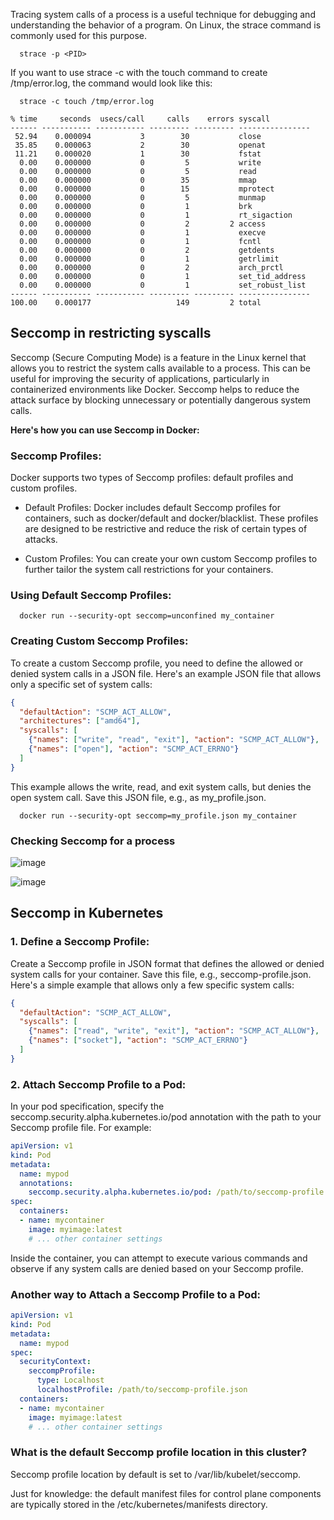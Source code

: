 Tracing system calls of a process is a useful technique for debugging and understanding the behavior of a program. 
On Linux, the strace command is commonly used for this purpose.

      strace -p <PID>

If you want to use strace -c with the touch command to create /tmp/error.log, the command would look like this:

      strace -c touch /tmp/error.log

```
% time     seconds  usecs/call     calls    errors syscall
------ ----------- ----------- --------- --------- ----------------
 52.94    0.000094           3        30           close
 35.85    0.000063           2        30           openat
 11.21    0.000020           1        30           fstat
  0.00    0.000000           0         5           write
  0.00    0.000000           0         5           read
  0.00    0.000000           0        35           mmap
  0.00    0.000000           0        15           mprotect
  0.00    0.000000           0         5           munmap
  0.00    0.000000           0         1           brk
  0.00    0.000000           0         1           rt_sigaction
  0.00    0.000000           0         2         2 access
  0.00    0.000000           0         1           execve
  0.00    0.000000           0         1           fcntl
  0.00    0.000000           0         2           getdents
  0.00    0.000000           0         1           getrlimit
  0.00    0.000000           0         2           arch_prctl
  0.00    0.000000           0         1           set_tid_address
  0.00    0.000000           0         1           set_robust_list
------ ----------- ----------- --------- --------- ----------------
100.00    0.000177                   149         2 total
```

## Seccomp in restricting syscalls 

Seccomp (Secure Computing Mode) is a feature in the Linux kernel that allows you to restrict the system calls available to a process. This can be useful for improving the security of applications, particularly in containerized environments like Docker. Seccomp helps to reduce the attack surface by blocking unnecessary or potentially dangerous system calls.

**Here's how you can use Seccomp in Docker:**

### Seccomp Profiles:
Docker supports two types of Seccomp profiles: default profiles and custom profiles.

- Default Profiles: Docker includes default Seccomp profiles for containers, such as docker/default and docker/blacklist. These profiles are designed to be 
  restrictive and reduce the risk of certain types of attacks.

- Custom Profiles: You can create your own custom Seccomp profiles to further tailor the system call restrictions for your containers.

### Using Default Seccomp Profiles:

      docker run --security-opt seccomp=unconfined my_container

### Creating Custom Seccomp Profiles:
To create a custom Seccomp profile, you need to define the allowed or denied system calls in a JSON file. Here's an example JSON file that allows only a specific set of system calls:

```json
{
  "defaultAction": "SCMP_ACT_ALLOW",
  "architectures": ["amd64"],
  "syscalls": [
    {"names": ["write", "read", "exit"], "action": "SCMP_ACT_ALLOW"},
    {"names": ["open"], "action": "SCMP_ACT_ERRNO"}
  ]
}
```
This example allows the write, read, and exit system calls, but denies the open system call. Save this JSON file, e.g., as my_profile.json.

      docker run --security-opt seccomp=my_profile.json my_container


### Checking Seccomp for a process
![image](https://github.com/MeSabya/Kubernetes/assets/33947539/a421da78-35fa-4be2-b9a0-c78ba9319c84)

![image](https://github.com/MeSabya/Kubernetes/assets/33947539/1aea65df-3deb-4bfd-9a51-c7dfaa4ee7bd)

## Seccomp in Kubernetes 

### 1. Define a Seccomp Profile:
Create a Seccomp profile in JSON format that defines the allowed or denied system calls for your container. Save this file, e.g., seccomp-profile.json. Here's a simple example that allows only a few specific system calls:

```json
{
  "defaultAction": "SCMP_ACT_ALLOW",
  "syscalls": [
    {"names": ["read", "write", "exit"], "action": "SCMP_ACT_ALLOW"},
    {"names": ["socket"], "action": "SCMP_ACT_ERRNO"}
  ]
}
```
### 2. Attach Seccomp Profile to a Pod:
In your pod specification, specify the seccomp.security.alpha.kubernetes.io/pod annotation with the path to your Seccomp profile file. For example:

```yaml
apiVersion: v1
kind: Pod
metadata:
  name: mypod
  annotations:
    seccomp.security.alpha.kubernetes.io/pod: /path/to/seccomp-profile.json
spec:
  containers:
  - name: mycontainer
    image: myimage:latest
    # ... other container settings

```
Inside the container, you can attempt to execute various commands and observe if any system calls are denied based on your Seccomp profile.

### Another way to Attach a Seccomp Profile to a Pod:

```yaml
apiVersion: v1
kind: Pod
metadata:
  name: mypod
spec:
  securityContext:
    seccompProfile:
      type: Localhost
      localhostProfile: /path/to/seccomp-profile.json
  containers:
  - name: mycontainer
    image: myimage:latest
    # ... other container settings
```
### What is the default Seccomp profile location in this cluster?

Seccomp profile location by default is set to /var/lib/kubelet/seccomp.

Just for knowledge: the default manifest files for control plane components are typically stored in the /etc/kubernetes/manifests directory.











